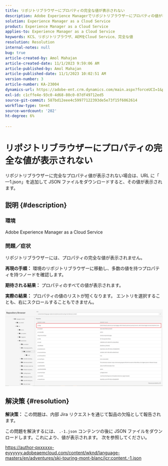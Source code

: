 ```yaml
---
title: リポジトリブラウザーにプロパティの完全な値が表示されない
description: Adobe Experience Managerでリポジトリブラウザーにプロパティの値が表示されない問題を修正する方法を説明します。 URL に「 —1.json」を追加します。
solution: Experience Manager as a Cloud Service
product: Experience Manager as a Cloud Service
applies-to: Experience Manager as a Cloud Service
keywords: KCS、リポジトリブラウザ、AEMをCloud Service、完全な値
resolution: Resolution
internal-notes: null
bug: true
article-created-by: Amol Mahajan
article-created-date: 11/1/2023 9:59:06 AM
article-published-by: Amol Mahajan
article-published-date: 11/1/2023 10:02:51 AM
version-number: 3
article-number: KA-23004
dynamics-url: https://adobe-ent.crm.dynamics.com/main.aspx?forceUCI=1&pagetype=entityrecord&etn=knowledgearticle&id=a7d66748-9d78-ee11-8179-6045bd0065b6
exl-id: c1cffe4e-93c0-4d68-80c0-07df49712ed5
source-git-commit: 587bd12eee4c59977122393de5e73f15f6062614
workflow-type: tm+mt
source-wordcount: '202'
ht-degree: 6%

---
```


# リポジトリブラウザーにプロパティの完全な値が表示されない


リポジトリブラウザーに完全なプロパティ値が表示されない場合は、URL に「 —1.json」を追加して JSON ファイルをダウンロードすると、その値が表示されます。

## 説明 {#description}


### <b>環境</b>

Adobe Experience Manager as a Cloud Service



### <b>問題／症状</b>

リポジトリブラウザーには、プロパティの完全な値が表示されません。

<b>再現の手順：</b> 環境のリポジトリブラウザーに移動し、多数の値を持つプロパティを持つノードを確認します。

<b>期待される結果：</b> プロパティのすべての値が表示されます。

<b>実際の結果：</b> プロパティの値のリストが短くなります。 エントリを選択することも、右にスクロールすることもできません。



![](assets/05df7e78-ff6b-ee11-8df0-6045bd006e5a.png)


## 解決策 {#resolution}

<b>解決策：</b>
この問題は、内部 Jira リクエストを通じて製品の欠陥として報告されます。

この問題を解決するには、 `.-1.json` コンテンツの後に JSON ファイルをダウンロードします。これにより、値が表示されます。 次を参照してください。

https://author-pxxxxxx-eyyyyyy.adobeaemcloud.com/content/wknd/language-masters/en/adventures/ski-touring-mont-blanc/jcr:content.-1.json
